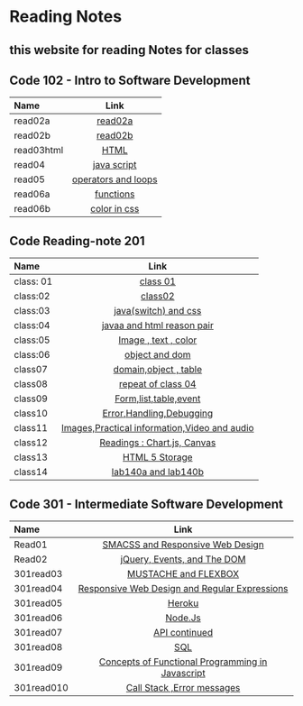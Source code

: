 # Reading Notes

## this website for reading Notes for classes

## Code 102 - Intro to Software Development

| Name      | Link
| :------------- | :----------: |
|  read02a |  [read02a](./read02a)  |
|  read02b   | [read02b](./read02b) |
|  read03html   | [HTML](./read03html) |
|  read04   | [java script](./read04) |
|  read05   | [operators and loops](./read05) |
|  read06a   | [functions](./read06a) |
|  read06b   | [color in css](./read06b) |

## Code Reading-note 201

| Name      | Link
| :------------- | :----------: |
|  class: 01        |  [class 01](./class-01) |
| class:02         |[class02](./class02.md)
| class:03  |[java(switch) and css](./calss03.md)
| class:04  | [javaa and html reason pair](class04.md)
| class:05  | [Image , text , color](class05.md)
| class:06  | [object and dom](class06.md)
| class07   | [domain,object , table](class07.md)
|class08    |[repeat of class 04](class08)|
| class09    |   [Form,list,table,event](class09)
| class10    |   [Error,Handling,Debugging](class10)
| class11    |   [Images,Practical information,Video and audio](class11)
| class12    |   [Readings : Chart.js, Canvas](class12)
| class13    |   [HTML 5 Storage](class13)
| class14    |   [lab140a and lab140b](class14)

## Code 301 - Intermediate Software Development

| Name      | Link
| :------------- | :----------: |
| Read01         | [SMACSS and Responsive Web Design](301read1)
| Read02         |  [jQuery, Events, and The DOM](301read2)
| 301read03      |   [MUSTACHE and FLEXBOX](301read03)
| 301read04    |   [Responsive Web Design and Regular Expressions](301read04)
| 301read05    |   [Heroku](301read05)
| 301read06         |   [Node.Js](301read06)
| 301read07    |   [API continued](301read07)
| 301read08 |   [SQL](301read08)
| 301read09 |   [Concepts of Functional Programming in Javascript](301read09)
| 301read010 |   [Call Stack ,Error messages](301read10)
